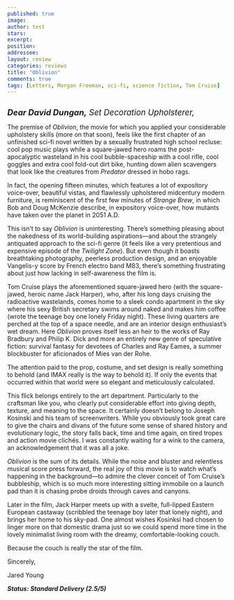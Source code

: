 ```yaml
---
published: true
image:
author: test 
stars: 
excerpt: 
position: 
addressee: 
layout: review
categories: reviews
title: "Oblivion"
comments: true
tags: [Letters, Morgan Freeman, sci-fi, science fiction, Tom Cruise]
---
```

<div><p><span class="full-image-block ssNonEditable"><a href="/letters/2013/4/19/oblivion.html"><img src="http://static.squarespace.com/static/5005f6bcc4aa41161b33e89e/5329cf1fe4b07c068ebf74de/5329cf1fe4b07c068ebf7820/1366464903687/oblivion-2.jpg" alt="" /></a></span></p>
<p><span style="font-size:110%;"><em style="font-size:120%;"><strong>Dear David Dungan,</strong> Set Decoration Upholsterer,</em></span></p>
<p>The premise of <em>Oblivion</em>, the movie for which you applied your considerable upholstery skills (more on that soon), feels like the first chapter of an unfinished sci-fi novel written by a sexually frustrated high school recluse: cool pop music plays while a square-jawed hero roams the post-apocalyptic wasteland in his cool bubble-spaceship with a cool rifle, cool goggles and extra cool fold-out dirt bike, hunting down alien scavengers that look like the creatures from <em>Predator</em> dressed in hobo rags.</p>
<p>In fact, the opening fifteen minutes, which features a lot of expository voice-over, beautiful vistas, and flawlessly upholstered midcentury modern furniture, is reminiscent of the first few minutes of <em>Strange Brew</em>, in which Bob and Doug McKenzie describe, in expository voice-over, how mutants have taken over the planet in 2051 A.D.&nbsp;</p>
<p>This isn&rsquo;t to say <em>Oblivion </em>is uninteresting. There&rsquo;s something pleasing about the nakedness of its world-building aspirations&mdash;and about the strangely antiquated approach to the sci-fi genre (it feels like a very pretentious and expensive episode of the <em>Twilight Zone</em>). But even though it boasts breathtaking photography, peerless production design, and an enjoyable Vangelis-y score by French electro band M83, there&rsquo;s something frustrating about just how lacking in self-awareness the film is.</p>
<p>Tom Cruise plays the aforementioned square-jawed hero (with the square-jawed, heroic name Jack Harper), who, after his long days cruising the radioactive wastelands, comes home to a sleek condo apartment in the sky where his sexy British secretary swims around naked and makes him coffee (wrote the teenage boy one lonely Friday night). These living quarters are perched at the top of a space needle, and are an interior design enthusiast&rsquo;s wet dream. Here <em>Oblivion</em> proves itself less an heir to the works of Ray Bradbury and Philip K. Dick and more an entirely new genre of speculative fiction: survival fantasy for devotees of Charles and Ray Eames, a summer blockbuster for aficionados of Mies van der Rohe.&nbsp;</p>
<p>The attention paid to the prop, costume, and set design is really something to behold (and IMAX really is the way to behold it). If only the events that occurred within that world were so elegant and meticulously calculated.&nbsp;</p>
<p>This flick belongs entirely to the art department. Particularly to the craftsman like you, who clearly put considerable effort into giving depth, texture, and meaning to the space. It certainly doesn&rsquo;t belong to Joseph Kosinski and his team of screenwriters. While you obviously took great care to give the chairs and divans of the future some sense of shared history and evolutionary logic, the story falls back, time and time again, on tired tropes and action movie clich&eacute;s. I was constantly waiting for a wink to the camera, an acknowledgement that it was all a joke.</p>
<p><em>Oblivion</em> is the sum of its details. While the noise and bluster and relentless musical score press forward, the real joy of this movie is to watch what&rsquo;s happening in the background&mdash;to admire the clever conceit of Tom Cruise&rsquo;s bubbleship, which is so much more interesting sitting immobile on a launch pad than it is chasing probe droids through caves and canyons.&nbsp;</p>
<p>Later in the film, Jack Harper meets up with a svelte, full-lipped Eastern European castaway (scribbled the teenage boy later that lonely night), and brings her home to his sky-pad. One almost wishes Kosinksi had chosen to linger more on that domestic drama just so we could spend more time in the lovely minimalist living room with the dreamy, comfortable-looking couch.&nbsp;</p>
<p>Because the couch is really the star of the film.&nbsp;</p>
<p>Sincerely,&nbsp;</p>
<p>Jared Young</p>
<p><strong><em>Status: Standard Delivery (2.5/5)&nbsp;</em></strong></p></div>
